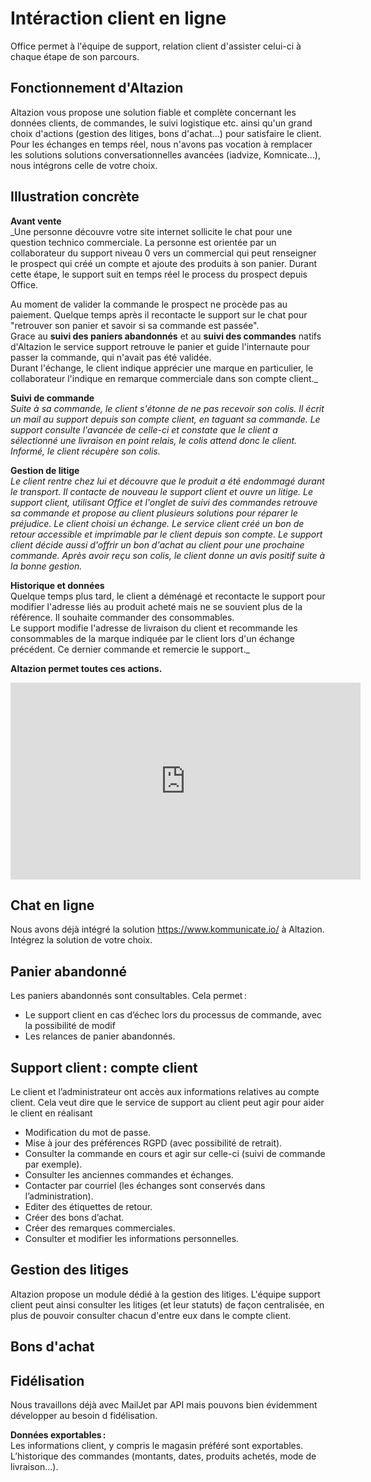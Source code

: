 # Intéraction client en ligne
Office permet à l'équipe de support, relation client d'assister celui-ci à chaque étape de son parcours.

## Fonctionnement d'Altazion
Altazion vous propose une solution fiable et complète concernant les données clients, de commandes, le suivi logistique etc. ainsi qu'un grand choix d'actions (gestion des litiges, bons d'achat...) pour satisfaire le client. 
Pour les échanges en temps réel, nous n'avons pas vocation à remplacer les solutions solutions conversationnelles avancées (iadvize, Komnicate...), nous intégrons celle de votre choix.

## Illustration concrète

**Avant vente**  
_Une personne découvre votre site internet sollicite le chat pour une question technico commerciale.
La personne est orientée par un collaborateur du support niveau 0 vers un commercial qui peut renseigner le prospect qui créé un compte et ajoute des produits à son panier. Durant cette étape, le support suit en temps réel le process du prospect depuis Office.
  
Au moment de valider la commande le prospect ne procède pas au paiement. Quelque temps après il recontacte le support sur le chat pour "retrouver son panier et savoir si sa commande est passée".  
Grace au **suivi des paniers abandonnés** et au **suivi des commandes** natifs d'Altazion le service support retrouve le panier et guide l'internaute pour passer la commande, qui n'avait pas été validée.   
Durant l'échange, le client indique apprécier une marque en particulier, le collaborateur l'indique en remarque commerciale dans son compte client._ 

**Suivi de commande**  
_Suite à sa commande, le client s'étonne de ne pas recevoir son colis. Il écrit un mail au support depuis son compte client, en taguant sa commande. 
Le support consulte l'avancée de celle-ci et constate que le client a sélectionné une livraison en point relais, le colis attend donc le client. 
Informé, le client récupère son colis._ 

**Gestion de litige**  
_Le client rentre chez lui et découvre que le produit a été endommagé durant le transport. Il contacte de nouveau le support client et ouvre un litige.
Le support client, utilisant Office et l'onglet de suivi des commandes retrouve sa commande et propose au client plusieurs solutions pour réparer le préjudice. Le client choisi un échange. 
Le service client créé un bon de retour accessible et imprimable par le client depuis son compte. Le support client décide aussi d'offrir un bon d'achat au client pour une prochaine commande. Après avoir reçu son colis, le client donne un avis positif suite à la bonne gestion._

**Historique et données**  
Quelque temps plus tard, le client a déménagé et recontacte le support pour modifier l'adresse liés au produit acheté mais ne se souvient plus de la référence. Il souhaite commander des consommables.  
Le support modifie l'adresse de livraison du client et recommande les consommables de la marque indiquée par le client lors d'un échange précédent.
Ce dernier commande et remercie le support._

**Altazion permet toutes ces actions.**  

<iframe width="560" height="315" src="https://www.youtube.com/embed/SYLFCqUN15M" title="YouTube video player" frameborder="0" allow="accelerometer; autoplay; clipboard-write; encrypted-media; gyroscope; picture-in-picture; web-share" allowfullscreen></iframe>

## Chat en ligne 

Nous avons déjà intégré la solution https://www.kommunicate.io/ à Altazion. 
Intégrez la solution de votre choix.

## Panier abandonné

Les paniers abandonnés sont consultables. Cela permet :  
- Le support client en cas d’échec lors du processus de commande, avec la possibilité de modif 
- Les relances de panier abandonnés.  

## Support client : compte client 

Le client et l’administrateur ont accès aux informations relatives au compte client.
Cela veut dire que le service de support au client peut agir pour aider le client en réalisant 
- Modification du mot de passe. 
- Mise à jour des préférences RGPD (avec possibilité de retrait). 
- Consulter la commande en cours et agir sur celle-ci (suivi de commande par exemple). 
- Consulter les anciennes commandes et échanges. 
- Contacter par courriel (les échanges sont conservés dans l’administration). 
- Editer des étiquettes de retour. 
- Créer des bons d’achat. 
- Créer des remarques commerciales. 
- Consulter et modifier les informations personnelles. 

## Gestion des litiges
Altazion propose un module dédié à la gestion des litiges. 
L'équipe support client peut ainsi consulter les litiges (et leur statuts) de façon centralisée, en plus de pouvoir consulter chacun d'entre eux dans le compte client.

## Bons d'achat

## Fidélisation 

Nous travaillons déjà avec MailJet par API mais pouvons bien évidemment développer au besoin d fidélisation.  

**Données exportables :**  
Les informations client, y compris le magasin préféré sont exportables. 
L’historique des commandes (montants, dates, produits achetés, mode de livraison…). 